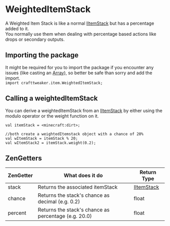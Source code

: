 # WeightedItemStack
A Weighted Item Stack is like a normal [IItemStack](IItemStack) but has a percentage added to it.  
You normally use them when dealing with percentage based actions like drops or secondary outputs.

## Importing the package
It might be required for you to import the package if you encounter any issues (like casting an [Array](/AdvancedFunctions/Arrays_and_Loops)), so better be safe than sorry and add the import.  
`import crafttweaker.item.WeightedItemStack;`

## Calling a weightedItemStack
You can derive a weightedItemStack from an [IItemStack](IItemStack) by either using the modulo operator or the weight function on it.

```
val itemStack = <minecraft:dirt>;

//both create a weightedItemstack object with a chance of 20%
val wItemStack = itemStack % 20;
val wItemStack2 = itemStack.weight(0.2);
```



## ZenGetters

| ZenGetter | What does it do                                      | Return Type              |
|-----------|------------------------------------------------------|--------------------------|
| stack     | Returns the associated itemStack                     | [IItemStack](IItemStack) |
| chance    | Returns the stack's chance as decimal (e.g. 0.2)     | float                    |
| percent   | Returns the stack's chance as percentage (e.g. 20.0) | float                    |